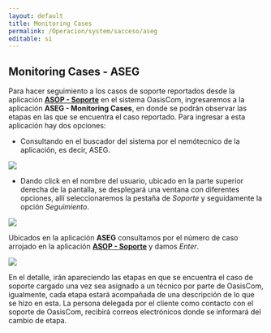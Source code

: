 ```yaml
---
layout: default
title: Monitoring Cases
permalink: /Operacion/system/sacceso/aseg
editable: si
---
```


## Monitoring Cases - ASEG

Para hacer seguimiento a los casos de soporte reportados desde la aplicación [**ASOP - Soporte**](http://docs.oasiscom.com/Operacion/system/sacceso/asop) en el sistema OasisCom, ingresaremos a la aplicación **ASEG - Monitoring Cases**, en donde se podrán observar las etapas en las que se encuentra el caso reportado. Para ingresar a esta aplicación hay dos opciones:  

 * Consultando en el buscador del sistema por el nemótecnico de la aplicación, es decir, ASEG.  

![](ASEG1.png)

 * Dando click en el nombre del usuario, ubicado en la parte superior derecha de la pantalla, se desplegará una ventana con diferentes opciones, allí seleccionaremos la pestaña de _Soporte_ y seguidamente la opción _Seguimiento_.  

![](ASEG2.png)

Ubicados en la aplicación **ASEG** consultamos por el número de caso arrojado en la aplicación [**ASOP - Soporte**](http://docs.oasiscom.com/Operacion/system/sacceso/asop) y damos _Enter_.  

![](ASEG3.png)

En el detalle, irán apareciendo las etapas en que se encuentra el caso de soporte cargado una vez sea asignado a un técnico por parte de OasisCom, igualmente, cada etapa estará acompañada de una descripción de lo que se hizo en esta. La persona delegada por el cliente como contacto con el soporte de OasisCom, recibirá correos electrónicos donde se informará del cambio de etapa.  




